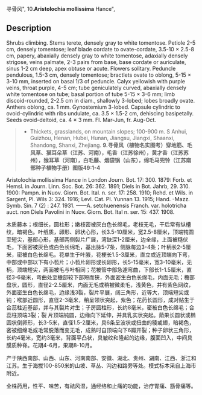 寻骨风",
10.**Aristolochia mollissima** Hance",

## Description
Shrubs climbing. Stems terete, densely gray to white tomentose. Petiole 2-5 cm, densely tomentose; leaf blade cordate to ovate-cordate, 3.5-10 × 2.5-8 cm, papery, abaxially densely gray to white tomentose, adaxially densely strigose, veins palmate, 2-3 pairs from base, base cordate or auriculate, sinus 1-2 cm deep, apex obtuse or acute. Flowers solitary. Peduncle pendulous, 1.5-3 cm, densely tomentose; bractlets ovate to oblong, 5-15 × 3-10 mm, inserted on basal 1/3 of peduncle. Calyx yellowish with purple veins, throat purple, 4-5 cm; tube geniculately curved, abaxially densely white tomentose on tube; basal portion of tube 5-15 × 3-6 mm; limb discoid-rounded, 2-2.5 cm in diam., shallowly 3-lobed; lobes broadly ovate. Anthers oblong, ca. 1 mm. Gynostemium 3-lobed. Capsule cylindric to ovoid-cylindric with ribs undulate, ca. 3.5 × 1.5-2 cm, dehiscing basipetally. Seeds ovoid-deltoid, ca. 4 × 3 mm. Fl. Mar-Jun, fr. Aug-Oct.

> * Thickets, grasslands, on mountain slopes; 100-900 m. S Anhui, Guizhou, Henan, Hubei, Hunan, Jiangsu, Jiangxi, Shaanxi, Shandong, Shanxi, Zhejiang.
**9.寻骨风（植物名实图考）穿地筋、毛风草、猫耳朵草（江苏、河南），毛香（江苏徐州），黄才香（江苏苏州），猴耳草（河南），白毛藤、烟袋锅（山东），绵毛马兜铃（江苏南部种子植物手册）图版49:1-4**

Aristolochia mollissima Hance in London Journ. Bot. 17: 300. 1879: Forb. et Hemsl. in Journ. Linn. Soc. Bot. 26: 362. 1891; Diels in Bot. Jahrb, 29. 310. 1900: Pampn. in Nuov. Giorn. Bot. Ital. n. ser. 17: 258. 1910; Rehd. et Wils. in Sargent, Pl. Wils 3: 324. 1916; Levl. Cat. Pl. Yunnan 13. 1915; Hand. -Mazz. Symb. Sin. 7 (2) : 247. 1931. ——A. setchuenensis Franch. var. holotricha auct. non Diels Pavolini in Nuov. Giorn. Bot. Ital n. ser. 15: 437. 1908.

木质藤本；根细长，圆柱形；嫩枝密被灰白色长绵毛，老枝无毛，干后常有纵槽纹，暗褐色。叶纸质，卵形、卵状心形，长3.5-10厘米，宽2.5-8厘米，顶端钝圆至短尖，基部心形，基部两侧裂片广展，湾缺深1-2厘米，边全缘，上面被糙伏毛，下面密被灰色或白色长绵毛，基出脉5-7条，侧脉每边3-4条；叶柄长2-5厘米，密被白色长绵毛。花单生于叶腋，花梗长1.5-3厘米，直立或近顶端向下弯，中部或中部以下有小苞片；小苞片卵形或长卵形，长5-15毫米，宽3-10毫米，无柄，顶端短尖，两面被毛与叶相同；花被管中部急遽弯曲，下部长1-1.5厘米，直径3-6毫米，弯曲处至檐部较下部短而狭，外面密生白色长绵毛，内面无毛；檐部盘状，圆形，直径2-2.5厘米，内面无毛或稍被微柔毛，浅黄色，并有紫色网纹，外面密生白色长绵毛，边缘浅3裂，裂片平展，阔三角形，近等大，顶端短尖或钝；喉部近圆形，直径2-3毫米，稍呈领状突起，紫色；花药长圆形，成对贴生于合蕊柱近基部，并与其裂片对生；子房圆柱形，长约8毫米，密被白色长绵毛；合蕊柱顶端3裂；裂 片顶端钝圆，边缘向下延伸，并具乳实状突起。蒴果长圆状或椭圆状倒卵形，长3-5米，直径1.5-2厘米，具6条呈波状或扭曲的稜或翅，暗褐色，密被细绵毛或毛常脱落而变无毛，成熟时自顶端向下6瓣开裂；种子卵状三角形，长约4毫米，宽约3毫米，背面平凸状，具皱纹和隆起的边缘，腹面凹入，中间具膜质种脊。花期4-6月，果期8-10月。

产于陕西南部、山西、山东、河南南部、安徽、湖北、贵州、湖南、江西、浙江和江苏。生于海拔100-850米的山坡、草丛、沟边和路旁等处。模式标本采自上海市附近。

全株药用，性平、味苦，有祛风湿，通经络和止痛的功能，治疗胃痛、筋骨痛等。
